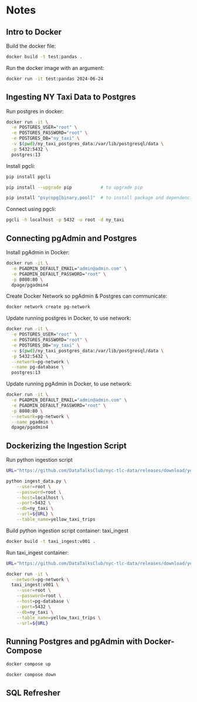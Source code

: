 # Notes


## Intro to Docker

Build the docker file:

```bash
docker build -t test:pandas .
```

Run the docker image with an argument:

```bash
docker run -it test:pandas 2024-06-24
```


## Ingesting NY Taxi Data to Postgres

Run postgres in docker:

```bash
docker run -it \
  -e POSTGRES_USER="root" \
  -e POSTGRES_PASSWORD="root" \
  -e POSTGRES_DB="ny_taxi" \
  -v $(pwd)/ny_taxi_postgres_data:/var/lib/postgresql/data \
  -p 5432:5432 \
  postgres:13
```

Install pgcli: 

```bash
pip install pgcli

pip install --upgrade pip           # to upgrade pip

pip install "psycopg[binary,pool]"  # to install package and dependencies
```

Connect using pgcli:

```bash
pgcli -h localhost -p 5432 -u root -d ny_taxi
```


## Connecting pgAdmin and Postgres

Install pgAdmin in Docker:

```bash
docker run -it \
  -e PGADMIN_DEFAULT_EMAIL="admin@admin.com" \
  -e PGADMIN_DEFAULT_PASSWORD="root" \
  -p 8080:80 \
  dpage/pgadmin4
```

Create Docker Network so pgAdmin & Postgres can communicate:

```bash
docker network create pg-network
```

Update running postgres in Docker, to use network:

```bash
docker run -it \
  -e POSTGRES_USER="root" \
  -e POSTGRES_PASSWORD="root" \
  -e POSTGRES_DB="ny_taxi" \
  -v $(pwd)/ny_taxi_postgres_data:/var/lib/postgresql/data \
  -p 5432:5432 \
  --network=pg-network \
  --name pg-database \
  postgres:13
```

Update running pgAdmin in Docker, to use network:

```bash
docker run -it \
  -e PGADMIN_DEFAULT_EMAIL="admin@admin.com" \
  -e PGADMIN_DEFAULT_PASSWORD="root" \
  -p 8080:80 \
  --network=pg-network \
  --name pgadmin \
  dpage/pgadmin4
```


## Dockerizing the Ingestion Script

Run python ingestion script

```bash
URL="https://github.com/DataTalksClub/nyc-tlc-data/releases/download/yellow/yellow_tripdata_2021-01.csv.gz"

python ingest_data.py \
    --user=root \
    --password=root \
    --host=localhost \
    --port=5432 \
    --db=ny_taxi \
    --url=${URL} \
    --table_name=yellow_taxi_trips
```

Build python ingestion script container: taxi_ingest

```bash
docker build -t taxi_ingest:v001 .
```

Run taxi_ingest container:

```bash
URL="https://github.com/DataTalksClub/nyc-tlc-data/releases/download/yellow/yellow_tripdata_2021-01.csv.gz"

docker run -it \
  --network=pg-network \
  taxi_ingest:v001 \
    --user=root \
    --password=root \
    --host=pg-database \
    --port=5432 \
    --db=ny_taxi \
    --table_name=yellow_taxi_trips \
    --url=${URL}
```

## Running Postgres and pgAdmin with Docker-Compose

```bash
docker compose up
```

```bash
docker compose down
```


## SQL Refresher

